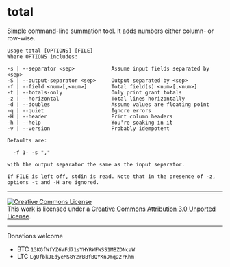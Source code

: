 total
=====

Simple command-line summation tool. It adds numbers either column- or row-wise.

```
Usage total [OPTIONS] [FILE]
Where OPTIONS includes:

-s | --separator <sep>            Assume input fields separated by <sep>
-S | --output-separator <sep>     Output separated by <sep>
-f | --field <num>[,<num>]        Total field(s) <num>[,<num>]
-t | --totals-only                Only print grant totals
-z | --horizontal                 Total lines horizontally
-d | --doubles                    Assume values are floating point
-q | --quiet                      Ignore errors
-H | --header                     Print column headers
-h | --help                       You're soaking in it
-v | --version                    Probably idempotent

Defaults are:

  -f 1- -s ","

with the output separator the same as the input separator.

If FILE is left off, stdin is read. Note that in the presence of -z,
options -t and -H are ignored.
```

***

<a rel="license" href="http://creativecommons.org/licenses/by/3.0/"><img alt="Creative Commons License" style="border-width:0" src="http://i.creativecommons.org/l/by/3.0/88x31.png" /></a><br />This work is licensed under a <a rel="license" href="http://creativecommons.org/licenses/by/3.0/">Creative Commons Attribution 3.0 Unported License</a>.

***

Donations welcome
* BTC `13KGfWfYZ6VFd71sYHYRWFWSS1MBZDNcaW`
* LTC `LgUfbkJEdyeMS8Y2rBBfBQYKnDmqD2rKhm`
